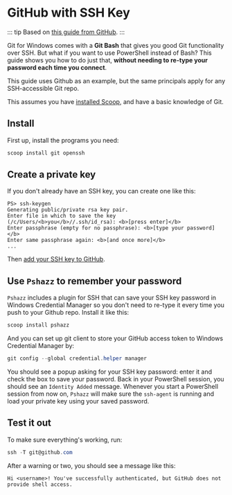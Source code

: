 # GitHub with SSH Key

::: tip
Based on [this guide from GitHub](https://help.github.com/articles/generating-ssh-keys#platform-windows).
:::

Git for Windows comes with a **Git Bash** that gives you good Git functionality over SSH. But what if you want to use PowerShell instead of Bash? This guide shows you how to do just that, **without needing to re-type your password each time you connect**.

This guide uses Github as an example, but the same principals apply for any SSH-accessible Git repo.

This assumes you have [installed Scoop](../getting-started/Quick-Start.md), and have a basic knowledge of Git.

## Install

First up, install the programs you need:

```powershell
scoop install git openssh
```

## Create a private key

If you don't already have an SSH key, you can create one like this:

```
PS> ssh-keygen
Generating public/private rsa key pair.
Enter file in which to save the key (/c/Users/<b>you</b>//.ssh/id_rsa): <b>[press enter]</b>
Enter passphrase (empty for no passphrase): <b>[type your password]</b>
Enter same passphrase again: <b>[and once more]</b>
...
```

Then [add your SSH key to GitHub](https://help.github.com/articles/generating-ssh-keys#step-3-add-your-ssh-key-to-github).

## Use `Pshazz` to remember your password

`Pshazz` includes a plugin for SSH that can save your SSH key password in Windows Credential Manager so you don't need to re-type it every time you push to your Github repo. Install it like this:

```powershell
scoop install pshazz
```

And you can set up git client to store your GitHub access token to Windows Credential Manager by:

```powershell
git config --global credential.helper manager
```

You should see a popup asking for your SSH key password: enter it and check the box to save your password. Back in your PowerShell session, you should see an `Identity Added` message. Whenever you start a PowerShell session from now on, `Pshazz` will make sure the `ssh-agent` is running and load your private key using your saved password.

## Test it out

To make sure everything's working, run:

```powershell
ssh -T git@github.com
```

After a warning or two, you should see a message like this:

```
Hi <username>! You've successfully authenticated, but GitHub does not provide shell access.
```
